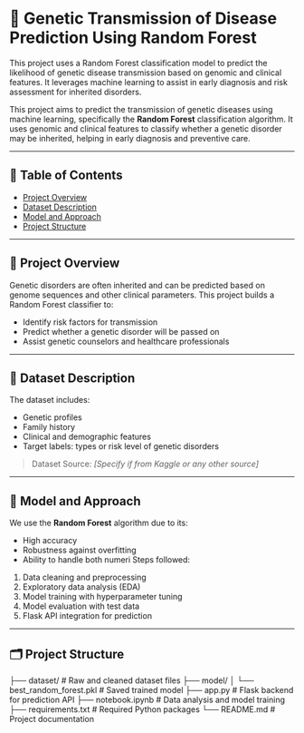 # 🧬 Genetic Transmission of Disease Prediction Using Random Forest
This project uses a Random Forest classification model to predict the likelihood of genetic disease transmission based on genomic and clinical features. It leverages machine learning to assist in early diagnosis and risk assessment for inherited disorders.


This project aims to predict the transmission of genetic diseases using machine learning, specifically the **Random Forest** classification algorithm. It uses genomic and clinical features to classify whether a genetic disorder may be inherited, helping in early diagnosis and preventive care.

---

## 📌 Table of Contents

- [Project Overview](#project-overview)
- [Dataset Description](#dataset-description)
- [Model and Approach](#model-and-approach)
- [Project Structure](#project-structure)

---

## 📖 Project Overview

Genetic disorders are often inherited and can be predicted based on genome sequences and other clinical parameters. This project builds a Random Forest classifier to:
- Identify risk factors for transmission
- Predict whether a genetic disorder will be passed on
- Assist genetic counselors and healthcare professionals

---

## 📂 Dataset Description

The dataset includes:
- Genetic profiles
- Family history
- Clinical and demographic features
- Target labels: types or risk level of genetic disorders

> Dataset Source: *[Specify if from Kaggle or any other source]*

---

## 🧠 Model and Approach

We use the **Random Forest** algorithm due to its:
- High accuracy
- Robustness against overfitting
- Ability to handle both numeri
Steps followed:
1. Data cleaning and preprocessing
2. Exploratory data analysis (EDA)
3. Model training with hyperparameter tuning
4. Model evaluation with test data
5. Flask API integration for prediction

---

## 🗂 Project Structure

├── dataset/ # Raw and cleaned dataset files
├── model/
│ └── best_random_forest.pkl # Saved trained model
├── app.py # Flask backend for prediction API
├── notebook.ipynb # Data analysis and model training
├── requirements.txt # Required Python packages
└── README.md # Project documentation
